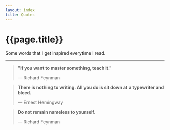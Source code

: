 ```yaml
---
layout: index
title: Quotes
---
```


# {{page.title}}


<section class="quotes">
	<div class="summary">Some words that I get inspired everytime I read.</div>
	<hr class="-center">
	<blockquote>
		<strong>"If you want to master something, teach it."</strong>
		<p>— Richard Feynman</p>
	</blockquote>
	<blockquote>
		<strong>There is nothing to writing. All you do is sit down at a typewriter and bleed.</strong>
    	<p>— Ernest Hemingway</p>
	</blockquote>
	<blockquote>
		<strong>Do not remain nameless to yourself.</strong>
		<p>— Richard Feynman</p>
	</blockquote>
</section>
